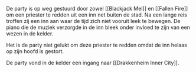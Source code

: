 De party is op weg gestuurd door zowel [[Blackjack Mel]] en [[Fallen Fire]] om een priester te redden uit een inn net buiten de stad. Na een lange reis troffen zij een inn aan waar de tijd zich niet vooruit leek te bewegen. De piano die de muziek verzorgde in de inn bleek onder invloed te zijn van een wezen in de kelder.

Het is de party niet gelukt om deze priester te redden omdat de inn helaas op zijn hoofd is gestort.

De party vond in de kelder een ingang naar [[Drakkenheim Inner City]].